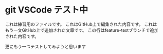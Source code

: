 # git VSCode テスト中
これは練習用のファイルです。
これはGItHub上で編集された内容です。
これはもう一文GitHub上で追加された文章です。
この行はfeature-textブランチで追加された内容です。

更にもう一つテストしてみようと思います